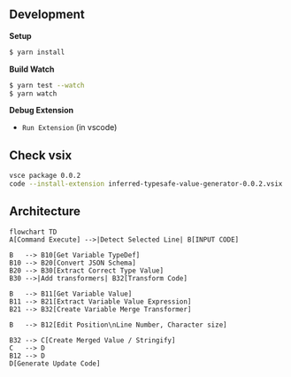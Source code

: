 ## Development

**Setup**

```bash
$ yarn install
```

**Build Watch**

```bash
$ yarn test --watch
$ yarn watch
```

**Debug Extension**

- `Run Extension` (in vscode)

## Check vsix

```bash
vsce package 0.0.2
code --install-extension inferred-typesafe-value-generator-0.0.2.vsix
```

## Architecture

```mermaid
flowchart TD
A[Command Execute] -->|Detect Selected Line| B[INPUT CODE]

B   --> B10[Get Variable TypeDef]
B10 --> B20[Convert JSON Schema]
B20 --> B30[Extract Correct Type Value]
B30 -->|Add transformers| B32[Transform Code]

B   --> B11[Get Variable Value]
B11 --> B21[Extract Variable Value Expression]
B21 --> B32[Create Variable Merge Transformer]

B   --> B12[Edit Position\nLine Number, Character size]

B32 --> C[Create Merged Value / Stringify]
C   --> D
B12 --> D
D[Generate Update Code]
```
